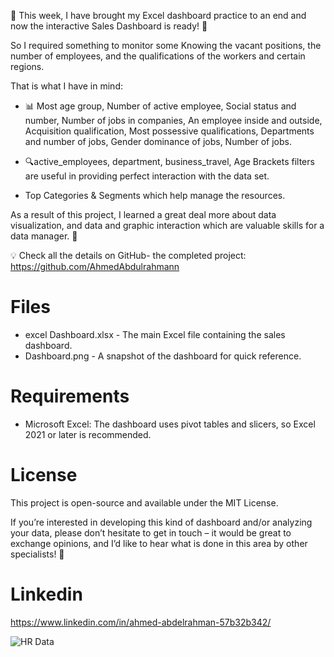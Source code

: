 🌟 This week, I have brought my Excel dashboard practice to an end and now the interactive Sales Dashboard is ready! 🚀

So I required something to monitor some Knowing the vacant positions, the number of employees, and the qualifications of the workers and certain regions. 

That is what I have in mind:
- 📊 Most age group, Number of active employee, Social status and number, Number of jobs in companies, An employee inside and outside, Acquisition qualification, Most possessive qualifications, Departments and number of jobs, Gender dominance of jobs, Number of jobs.

- 🔍active_employees, department, business_travel,  Age Brackets filters are useful in providing perfect interaction with the data set.

- Top Categories & Segments which help manage the resources.


As a result of this project, I learned a great deal more about data visualization, and data and graphic interaction which are valuable skills for a data manager. 💼

💡 Check all the details on GitHub- the completed project:
https://github.com/AhmedAbdulrahmann

# Files
- excel Dashboard.xlsx - The main Excel file containing the sales dashboard.
- Dashboard.png - A snapshot of the dashboard for quick reference.

# Requirements
- Microsoft Excel: The dashboard uses pivot tables and slicers, so Excel 2021 or later is recommended.

# License
This project is open-source and available under the MIT License.

If you’re interested in developing this kind of dashboard and/or analyzing your data, please don’t hesitate to get in touch – it would be great to exchange opinions, and I’d like to hear what is done in this area by other specialists! 🙌

# Linkedin
https://www.linkedin.com/in/ahmed-abdelrahman-57b32b342/

![HR Data](https://github.com/user-attachments/assets/ba021ba5-2810-491b-9509-9a6f14881239)
